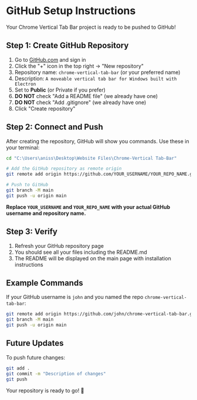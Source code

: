 # GitHub Setup Instructions

Your Chrome Vertical Tab Bar project is ready to be pushed to GitHub!

## Step 1: Create GitHub Repository

1. Go to [GitHub.com](https://github.com) and sign in
2. Click the "+" icon in the top right → "New repository"
3. Repository name: `chrome-vertical-tab-bar` (or your preferred name)
4. Description: `A moveable vertical tab bar for Windows built with Electron`
5. Set to **Public** (or Private if you prefer)
6. **DO NOT** check "Add a README file" (we already have one)
7. **DO NOT** check "Add .gitignore" (we already have one)
8. Click "Create repository"

## Step 2: Connect and Push

After creating the repository, GitHub will show you commands. Use these in your terminal:

```bash
cd "C:\Users\aniss\Desktop\Website Files\Chrome-Vertical Tab-Bar"

# Add the GitHub repository as remote origin
git remote add origin https://github.com/YOUR_USERNAME/YOUR_REPO_NAME.git

# Push to GitHub
git branch -M main
git push -u origin main
```

**Replace `YOUR_USERNAME` and `YOUR_REPO_NAME` with your actual GitHub username and repository name.**

## Step 3: Verify

1. Refresh your GitHub repository page
2. You should see all your files including the README.md
3. The README will be displayed on the main page with installation instructions

## Example Commands

If your GitHub username is `john` and you named the repo `chrome-vertical-tab-bar`:

```bash
git remote add origin https://github.com/john/chrome-vertical-tab-bar.git
git branch -M main
git push -u origin main
```

## Future Updates

To push future changes:

```bash
git add .
git commit -m "Description of changes"
git push
```

Your repository is ready to go! 🚀